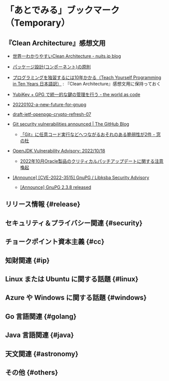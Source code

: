 # 「あとでみる」ブックマーク（Temporary）

## 『Clean Architecture』感想文用

- [世界一わかりやすいClean Architecture - nuits.jp blog](https://www.nuits.jp/entry/easiest-clean-architecture-2019-09)
- [パッケージ設計(コンポーネント)の原則](https://zenn.dev/uesho/articles/c819d53be1d6d9d120e8)
- [プログラミングを独習するには10年かかる（Teach Yourself Programming in Ten Years 日本語訳）](https://www.yamdas.org/column/technique/21-daysj.html) : 『Clean Architecture』感想文用に保持っておく

- [YubiKey + GPG で統一的な鍵の管理を行う - the world as code](https://chroju.dev/blog/yubikey_gpg_with_git_commit_signing_and_ssh)
- [20220102-a-new-future-for-gnupg](https://gnupg.org/blog/20220102-a-new-future-for-gnupg.html)

- [draft-ietf-openpgp-crypto-refresh-07](https://datatracker.ietf.org/doc/html/draft-ietf-openpgp-crypto-refresh-07)

- [Git security vulnerabilities announced | The GitHub Blog](https://github.blog/2022-10-18-git-security-vulnerabilities-announced/)
  - [「Git」に任意コード実行などへつながるおそれのある脆弱性が2件 - 窓の杜](https://forest.watch.impress.co.jp/docs/news/1448711.html)
- [OpenJDK Vulnerability Advisory: 2022/10/18](https://openjdk.org/groups/vulnerability/advisories/2022-10-18)
  - [2022年10月Oracle製品のクリティカルパッチアップデートに関する注意喚起](https://www.jpcert.or.jp/at/2022/at220029.html)
- [[Announce] [CVE-2022-3515] GnuPG / Libksba Security Advisory](https://lists.gnupg.org/pipermail/gnupg-announce/2022q4/000475.html)
  - [[Announce] GnuPG 2.3.8 released](https://lists.gnupg.org/pipermail/gnupg-announce/2022q4/000476.html)


## リリース情報 {#release}


## セキュリティ＆プライバシー関連 {#security}


## チョークポイント資本主義 {#cc}


## 知財関連 {#ip}


## Linux または Ubuntu に関する話題 {#linux}


## Azure や Windows に関する話題 {#windows}


## Go 言語関連 {#golang}


## Java  言語関連 {#java}


## 天文関連 {#astronomy}


## その他 {#others}


<!-- eof -->
